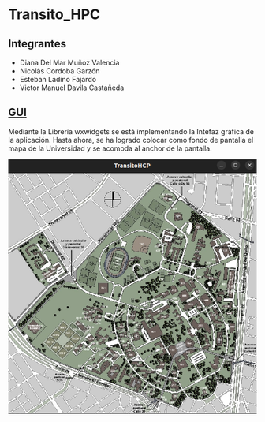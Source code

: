 # Transito_HPC

## Integrantes

* Diana Del Mar Muñoz Valencia
* Nicolás Cordoba Garzón
* Esteban Ladino Fajardo
* Victor Manuel Davila Castañeda

## [GUI](./GUI)

Mediante la Librería wxwidgets se está implementando la Intefaz gráfica de la aplicación. Hasta ahora, se ha logrado colocar como fondo de pantalla el mapa de la Universidad y se acomoda al anchor de la pantalla.

![MapaUNAL](./figs/GUI.png)

